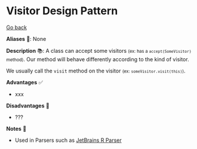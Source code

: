 # Visitor Design Pattern

[Go back](../index.md#behavioral-)

<div class="row row-cols-md-2"><div>

**Aliases** 📌: None

**Description** 📚: A class can accept some visitors <small>(ex: has a `accept(SomeVisitor)` method)</small>. Our method will behave differently according to the kind of visitor. 

We usually call the `visit` method on the visitor <small>(ex: `someVisitor.visit(this)`)</small>.

</div><div>

**Advantages** ✅

* xxx

**Disadvantages** 🚫

* ???

**Notes** 📝

* Used in Parsers such as [JetBrains R Parser](https://github.com/JetBrains/Rplugin/blob/master/gen/org/jetbrains/r/psi/api/RVisitor.java)
</div></div>